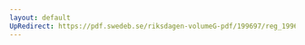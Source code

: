 ```yaml
---
layout: default
UpRedirect: https://pdf.swedeb.se/riksdagen-volumeG-pdf/199697/reg_199697/reg_199697_0082.pdf
---
```

